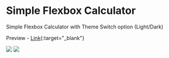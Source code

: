 # Simple Flexbox Calculator

Simple Flexbox Calculator with Theme Switch option (Light/Dark)

Preview - [Link](https://avastium.dev/calc){:target="_blank"}

![](https://i.imgur.com/v4QEnR1.png)
![](https://i.imgur.com/kzqSKYs.png)